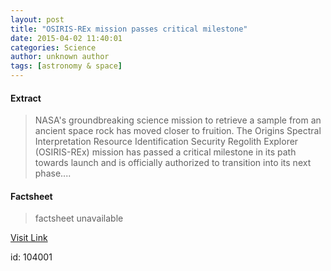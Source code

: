 ```yaml
---
layout: post
title: "OSIRIS-REx mission passes critical milestone"
date: 2015-04-02 11:40:01
categories: Science
author: unknown author
tags: [astronomy & space]
---
```



#### Extract
>NASA's groundbreaking science mission to retrieve a sample from an ancient space rock has moved closer to fruition. The Origins Spectral Interpretation Resource Identification Security Regolith Explorer (OSIRIS-REx) mission has passed a critical milestone in its path towards launch and is officially authorized to transition into its next phase....

#### Factsheet
>factsheet unavailable

[Visit Link](http://phys.org/news347176640.html)

id:  104001

